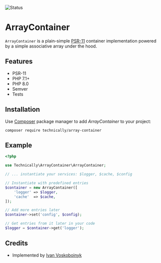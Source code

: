 ![Status](https://github.com/technically-php/array-container/actions/workflows/test.yml/badge.svg)

# ArrayContainer

`ArrayContainer` is a plain-simple [PSR-11](https://www.php-fig.org/psr/psr-11/) container implementation 
powered by a simple associative array under the hood.

## Features

- PSR-11
- PHP 7.1+
- PHP 8.0
- Semver
- Tests

## Installation

Use [Composer](https://getcomposer.org/) package manager to add *ArrayContainer* to your project:

```
composer require technically/array-container
```

## Example

```php
<?php

use Technically\ArrayContainer\ArrayContainer;

// ... instantiate your services: $logger, $cache, $config

// Instantiate with predefined entries
$container = new ArrayContainer([
    'logger' => $logger,
    'cache'  => $cache,
]);

// Add more entries later
$container->set('config', $config);

// Get entries from it later in your code
$logger = $container->get('logger');
```

## Credits

- Implemented by [Ivan Voskoboinyk](https://github.com/e1himself)
